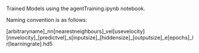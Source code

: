 Trained Models using the agentTraining.ipynb notebook.

Naming convention is as follows:

[arbitraryname]\_nn[nearestneighbours]\_vel[usevelocity][nnvelocity]\_[predictvel]\_s[inputsize]\_[hiddensize]\_[outputsize]\_e[epochs]\_lr[learningrate].hd5
